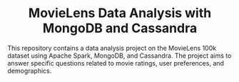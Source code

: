 # <div align="center"> MovieLens Data Analysis with MongoDB and Cassandra </div>

This repository contains a data analysis project on the MovieLens 100k dataset using Apache Spark, MongoDB, and Cassandra. The project aims to answer specific questions related to movie ratings, user preferences, and demographics.

